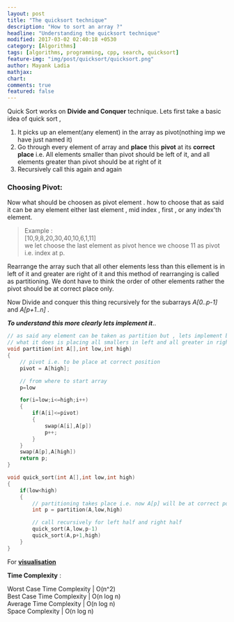 ```yaml
---
layout: post
title: "The quicksort technique"
description: "How to sort an array ?"
headline: "Understanding the quicksort technique"
modified: 2017-03-02 02:40:18 +0530
category: [Algorithms]
tags: [algorithms, programming, cpp, search, quicksort]
feature-img: "img/post/quicksort/quicksort.png"
author: Mayank Ladia
mathjax: 
chart: 
comments: true
featured: false
---
```

Quick Sort works on **Divide and Conquer** technique.
Lets first take a basic idea of quick sort ,

 1.  It picks up an element(any element) in the array as pivot(nothing imp we have just named it)
 2.  Go through every element of array and **place** this **pivot** at its **correct place** i.e.
     All elements smaller than pivot should be left of it,
     and all elements greater than pivot should be at right of it
 3.  Recursively call this again and again


### Choosing Pivot:

Now what should be choosen as pivot element . how to choose that as said it can be any element either last element , mid index , first , or any index'th element.

>Example :<br> [10,9,8,20,30,40,10,6,1,11] <br>
>we let choose the last element as pivot hence we choose 11 as pivot i.e. index at p.

Rearrange the array such that all other elements less than this ellement is in left of it and greater are right of it and this method of rearranging is called as partitioning.
We dont have to think the order of other elements rather the pivot should be at correct place only.

Now Divide and conquer this thing recursively for the subarrays *A[0..p-1]* and *A[p+1..n]* .


***To understand this more clearly lets implement it***..


```c
// as said any element can be taken as partition but , lets implement by taking only the last element now
// what it does is placing all smallers in left and all greater in right half
void partition(int A[],int low,int high)
{
	// pivot i.e. to be place at correct position
	pivot = A[high];

	// from where to start array
	p=low

	for(i=low;i<=high;i++)
	{
		if(A[i]<=pivot)
		{
			swap(A[i],A[p])
			p++;
		}
	}
	swap(A[p],A[high])
	return p;
}

void quick_sort(int A[],int low,int high)
{
	if(low<high)
	{
		// partitioning takes place i.e. now A[p] will be at correct position
		int p = partition(A,low,high)

		// call recursively for left half and right half
		quick_sort(A,low,p-1)
		quick_sort(A,p+1,high)
	}
}
```

For **[visualisation](https://visualgo.net/sorting)**


**Time Complexity** :

Worst Case Time Complexity | O(n^2)<br>
Best Case Time Complexity | O(n log n)<br>
Average Time Complexity | O(n log n)<br>
Space Complexity | O(n log n)<br>

